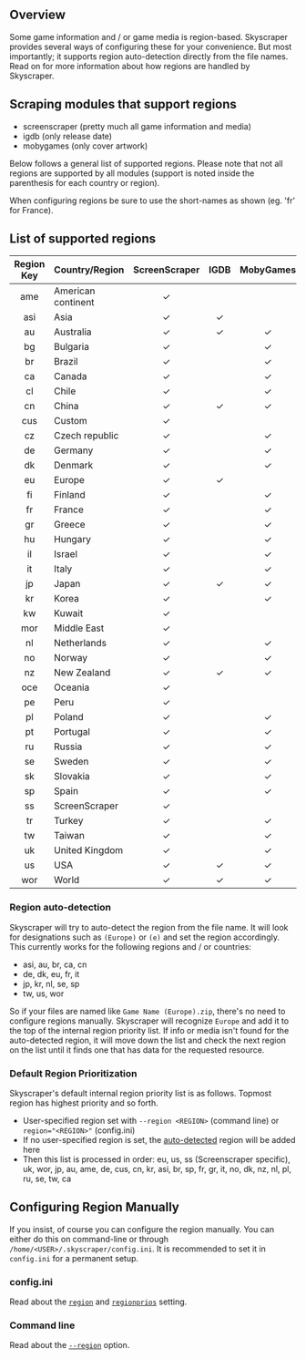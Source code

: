 ## Overview

Some game information and / or game media is region-based. Skyscraper provides several ways of configuring these for your convenience. But most importantly; it supports region auto-detection directly from the file names. Read on for more information about how regions are handled by Skyscraper.

## Scraping modules that support regions

-   screenscraper (pretty much all game information and media)
-   igdb (only release date)
-   mobygames (only cover artwork)

Below follows a general list of supported regions. Please note that not all regions are supported by all modules (support is noted inside the parenthesis for each country or region).

When configuring regions be sure to use the short-names as shown (eg. 'fr' for France).

## List of supported regions

| Region Key | Country/Region     | ScreenScraper | IGDB | MobyGames |
| :--------: | ------------------ | :-----------: | :--: | :-------: |
|    ame     | American continent |       ✓       |      |           |
|    asi     | Asia               |       ✓       |  ✓   |           |
|     au     | Australia          |       ✓       |  ✓   |     ✓     |
|     bg     | Bulgaria           |       ✓       |      |     ✓     |
|     br     | Brazil             |       ✓       |      |     ✓     |
|     ca     | Canada             |       ✓       |      |     ✓     |
|     cl     | Chile              |       ✓       |      |     ✓     |
|     cn     | China              |       ✓       |  ✓   |     ✓     |
|    cus     | Custom             |       ✓       |      |           |
|     cz     | Czech republic     |       ✓       |      |     ✓     |
|     de     | Germany            |       ✓       |      |     ✓     |
|     dk     | Denmark            |       ✓       |      |     ✓     |
|     eu     | Europe             |       ✓       |  ✓   |           |
|     fi     | Finland            |       ✓       |      |     ✓     |
|     fr     | France             |       ✓       |      |     ✓     |
|     gr     | Greece             |       ✓       |      |     ✓     |
|     hu     | Hungary            |       ✓       |      |     ✓     |
|     il     | Israel             |       ✓       |      |     ✓     |
|     it     | Italy              |       ✓       |      |     ✓     |
|     jp     | Japan              |       ✓       |  ✓   |     ✓     |
|     kr     | Korea              |       ✓       |      |     ✓     |
|     kw     | Kuwait             |       ✓       |      |           |
|    mor     | Middle East        |       ✓       |      |           |
|     nl     | Netherlands        |       ✓       |      |     ✓     |
|     no     | Norway             |       ✓       |      |     ✓     |
|     nz     | New Zealand        |       ✓       |  ✓   |     ✓     |
|    oce     | Oceania            |       ✓       |      |           |
|     pe     | Peru               |       ✓       |      |           |
|     pl     | Poland             |       ✓       |      |     ✓     |
|     pt     | Portugal           |       ✓       |      |     ✓     |
|     ru     | Russia             |       ✓       |      |     ✓     |
|     se     | Sweden             |       ✓       |      |     ✓     |
|     sk     | Slovakia           |       ✓       |      |     ✓     |
|     sp     | Spain              |       ✓       |      |     ✓     |
|     ss     | ScreenScraper      |       ✓       |      |           |
|     tr     | Turkey             |       ✓       |      |     ✓     |
|     tw     | Taiwan             |       ✓       |      |     ✓     |
|     uk     | United Kingdom     |       ✓       |      |     ✓     |
|     us     | USA                |       ✓       |  ✓   |     ✓     |
|    wor     | World              |       ✓       |  ✓   |     ✓     |


### Region auto-detection

Skyscraper will try to auto-detect the region from the file name. It will look for designations such as `(Europe)` or `(e)` and set the region accordingly. This currently works for the following regions and / or countries:

-   asi, au, br, ca, cn
-   de, dk, eu, fr, it
-   jp, kr, nl, se, sp
-   tw, us, wor

So if your files are named like `Game Name (Europe).zip`, there's no need to configure regions manually. Skyscraper will recognize `Europe` and add it to the top of the internal region priority list. If info or media isn't found for the auto-detected region, it will move down the list and check the next region on the list until it finds one that has data for the requested resource.

### Default Region Prioritization

Skyscraper's default internal region priority list is as follows. Topmost region has highest priority and so forth.

-   User-specified region set with `--region <REGION>` (command line) or `region="<REGION>"` (config.ini)
-   If no user-specified region is set, the [auto-detected](REGIONS.md#region-auto-detection) region will be added here
-   Then this list is processed in order: eu, us, ss (Screenscraper specific), uk, wor, jp, au, ame, de, cus, cn, kr, asi, br, sp, fr, gr, it, no, dk, nz, nl, pl, ru, se, tw, ca

## Configuring Region Manually

If you insist, of course you can configure the region manually. You can either do this on command-line or through `/home/<USER>/.skyscraper/config.ini`. It is recommended to set it in `config.ini` for a permanent setup.

### config.ini

Read about the [`region`](CONFIGINI.md#region) and [`regionprios`](CONFIGINI.md#regionprios) setting.

### Command line

Read about the [`--region`](CLIHELP.md#-region-code) option.
